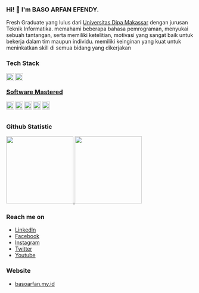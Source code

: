 ### Hi! 👋 I'm BASO ARFAN EFENDY.
   Fresh Graduate yang lulus dari <a href="https://undipa.ac.id/">Universitas Dipa Makassar</a> dengan jurusan Teknik Informatika. memahami beberapa bahasa pemrograman, menyukai sebuah tantangan, serta memiliki  ketelitian, motivasi yang sangat baik  untuk  bekerja dalam tim maupun individu. memiliki keinginan yang kuat untuk meninkatkan skill di semua bidang yang dikerjakan

### Tech Stack
  <a href="#"><img align="left" alt="JavaScript" title="Mysql" width="21px" src="https://user-images.githubusercontent.com/102719362/169458569-c88fabcd-b9c1-4548-9004-02cd2e2033ca.png" /></a>
  <a href="#"><img align="left" alt="NodeJS" title="Flutter" width="21px" src="https://user-images.githubusercontent.com/102719362/169458697-112045cb-8a6d-4161-ae58-11c294ac0562.png" />
  <br>
  
  ### Software Mastered
  <a href="#"><img align="left" alt="JavaScript" title="Corel Draw" width="21px" src="https://user-images.githubusercontent.com/102719362/169446751-a48fa763-87d3-4035-93bf-3c7068e45cf8.jpg" /></a>
  <a href="#"><img align="left" alt="NodeJS" title="Adobe Photoshop" width="21px" src="https://user-images.githubusercontent.com/102719362/169446740-cb77c012-7e8d-495c-a638-fc548f62cd35.png" /></a>
   <a href="#"><img align="left" alt="NodeJS" title="Adobe Primer" width="21px" src="https://user-images.githubusercontent.com/102719362/169446748-9e29889c-fbe8-4f91-9d22-f011eb27d35b.png" /></a>
  <a href="#"><img align="left" alt="Hapi" title="Android Studio" width="21px" src="https://user-images.githubusercontent.com/102719362/169446844-8593a7f0-d69c-4dbe-883f-2b4ee3a13061.png" /></a>
  <a href="#"><img align="left" alt="Next" title="Visual Studio Code" width="21px" src="https://user-images.githubusercontent.com/102719362/169446761-45024029-f2f7-4040-85c3-ae447aa716ce.png" /></a>
  <br>
  <br>
### Github Statistic
<p align="left">
<a href="https://github.com/appank">
  <img height="180em" src="https://github-readme-stats-eight-theta.vercel.app/api?username=appank&show_icons=true&theme=algolia&include_all_commits=true&count_private=true"/>
 <img height="180em" src="https://github-readme-stats-eight-theta.vercel.app/api/top-langs/?username=appank&layout=compact&langs_count=8&theme=algolia"/>
</a>
</p>

### Reach me on
- <a href="https://www.linkedin.com/in/baso-arfan-efendy-2570111b3">LinkedIn</a>
- <a href="https://web.facebook.com/appank.dev">Facebook</a>
- <a href="https://www.instagram.com/baso_arfan_efendy">Instagram</a>
- <a href="https://twitter.com/EfendyBaso">Twitter</a>
- <a href="https://www.youtube.com/channel/UCUUu2OLHWBuovJYGiACsfuQ/featured">Youtube</a>

### Website
- <a href="https://basoarfan.my.id/">basoarfan.my.id</a>


